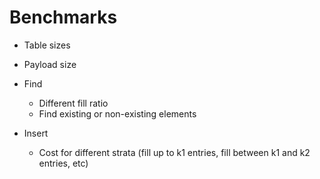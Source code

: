 # Benchmarks

* Table sizes
* Payload size
        
* Find
  * Different fill ratio
  * Find existing or non-existing elements

* Insert
  * Cost for different strata (fill up to k1 entries, fill between k1 and k2 entries, etc)
                   

